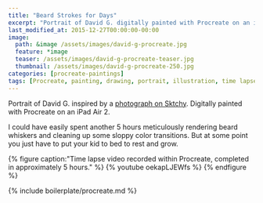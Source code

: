 ```yaml
---
title: "Beard Strokes for Days"
excerpt: "Portrait of David G. digitally painted with Procreate on an iPad."
last_modified_at: 2015-12-27T00:00:00-00:00
image: 
  path: &image /assets/images/david-g-procreate.jpg
  feature: *image
  teaser: /assets/images/david-g-procreate-teaser.jpg
  thumbnail: /assets/images/david-g-procreate-250.jpg
categories: [procreate-paintings]
tags: [Procreate, painting, drawing, portrait, illustration, time lapse, beard, Sktchy]
---
```


Portrait of David G. inspired by a [photograph on Sktchy](http://sktchy.com/CIyk0D ). Digitally painted with Procreate on an iPad Air 2.

I could have easily spent another 5 hours meticulously rendering beard whiskers and cleaning up some sloppy color transitions. But at some point you just have to put your kid to bed to rest and grow.

{% figure caption:"Time lapse video recorded within Procreate, completed in approximately 5 hours." %}
{% youtube oekapLJEWfs %}
{% endfigure %}

{% include boilerplate/procreate.md %}
